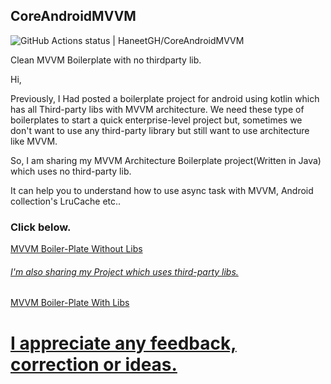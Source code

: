 ## CoreAndroidMVVM

![GitHub Actions status | HaneetGH/CoreAndroidMVVM](https://github.com/HaneetGH/CoreAndroidMVVM/workflows/Android_CI/badge.svg)

Clean MVVM Boilerplate with no thirdparty lib.

Hi,

Previously, I Had posted a boilerplate project for android using kotlin
which has all Third-party libs with MVVM architecture. We need these
type of boilerplates to start a quick enterprise-level project but,
sometimes we don't want to use any third-party library but still want to
use architecture like MVVM.

So, I am sharing my MVVM Architecture Boilerplate project(Written in
Java) which uses no third-party lib.

It can help you to understand how to use async task with MVVM, Android
collection's LruCache etc..

<h3>Click below.</h3>
<a href="https://github.com/HaneetGH/CoreAndroidMVVM"> MVVM Boiler-Plate Without Libs</href>

<h6> I'm also sharing my Project which uses third-party libs.</h6>
<a href="https://github.com/HaneetGH/KotlinAndroidBase">MVVM Boiler-Plate With Libs</href>



# I appreciate any feedback, correction or ideas.


